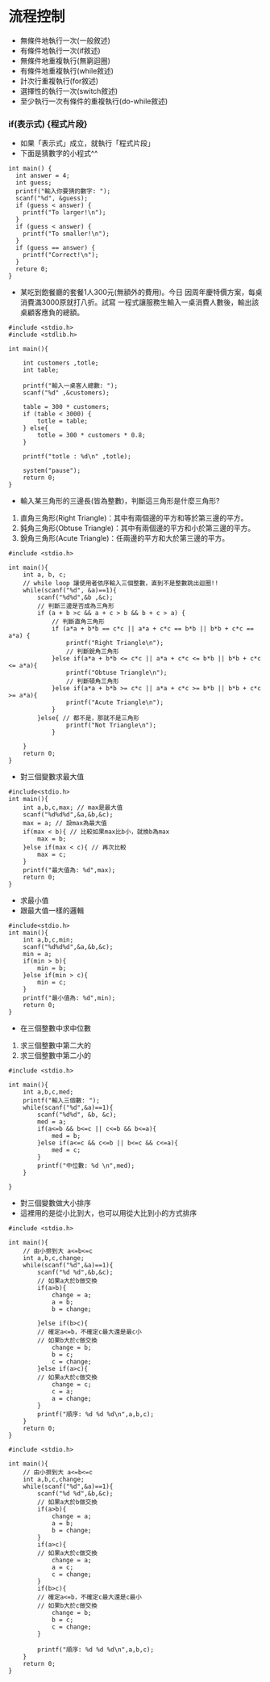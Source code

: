 # 流程控制
- 無條件地執行一次(一般敘述)
- 有條件地執行一次(if敘述)
- 無條件地重複執行(無窮迴圈)
- 有條件地重複執行(while敘述)
- 計次行重複執行(for敘述)
- 選擇性的執行一次(switch敘述)
- 至少執行一次有條件的重複執行(do-while敘述)
### if(表示式) {程式片段}
- 如果「表示式」成立，就執行「程式片段」
- 下面是猜數字的小程式^^
```
int main() {
  int answer = 4;
  int guess;
  printf("輸入你要猜的數字: ");
  scanf("%d", &guess);
  if (guess < answer) {
    printf("To larger!\n");
  }
  if (guess < answer) {
    printf("To smaller!\n");
  }
  if (guess == answer) {
    printf("Correct!\n");
  }
  reture 0;
}

```
- 某吃到飽餐廳的套餐1人300元(無額外的費用)。今日
因周年慶特價方案，每桌消費滿3000原就打八折。試寫
一程式讓服務生輸入一桌消費人數後，輸出該桌顧客應負的總額。
```
#include <stdio.h>
#include <stdlib.h>

int main(){

	int customers ,totle;
	int table;
	
	printf("輸入一桌客人總數: ");
	scanf("%d" ,&customers);
	
	table = 300 * customers;
	if (table < 3000) {
		totle = table;
	} else{
		totle = 300 * customers * 0.8;
	}
	
	printf("totle : %d\n" ,totle);

	system("pause");
	return 0;
}

```
- 輸入某三角形的三邊長(皆為整數)，判斷這三角形是什麼三角形?
1. 直角三角形(Right Triangle)：其中有兩個邊的平方和等於第三邊的平方。
2. 鈍角三角形(Obtuse Triangle)：其中有兩個邊的平方和小於第三邊的平方。
3. 銳角三角形(Acute Triangle)：任兩邊的平方和大於第三邊的平方。
```
#include <stdio.h>

int main(){
	int a, b, c;
	// while loop 讓使用者依序輸入三個整數，直到不是整數跳出迴圈!!
	while(scanf("%d", &a)==1){  
		scanf("%d%d",&b ,&c);
		// 判斷三邊是否成為三角形
		if (a + b >c && a + c > b && b + c > a) {
			// 判斷直角三角形
			if (a*a + b*b == c*c || a*a + c*c == b*b || b*b + c*c == a*a) {
				printf("Right Triangle\n");
				// 判斷銳角三角形
			}else if(a*a + b*b <= c*c || a*a + c*c <= b*b || b*b + c*c <= a*a){
				printf("Obtuse Triangle\n");
				// 判斷頓角三角形
			}else if(a*a + b*b >= c*c || a*a + c*c >= b*b || b*b + c*c >= a*a){
				printf("Acute Triangle\n");
			}
		}else{ // 都不是，那就不是三角形
				printf("Not Triangle\n");
			}
		
	}
	return 0;
}

```

- 對三個變數求最大值
```
#include<stdio.h>
int main(){
	int a,b,c,max; // max是最大值
	scanf("%d%d%d",&a,&b,&c);
	max = a; // 設max為最大值
	if(max < b){ // 比較如果max比b小，就換b為max
		max = b;
	}else if(max < c){ // 再次比較
		max = c;
	}
	printf("最大值為: %d",max);
	return 0;
}
```
- 求最小值
- 跟最大值一樣的邏輯
```
#include<stdio.h>
int main(){
	int a,b,c,min;
	scanf("%d%d%d",&a,&b,&c);
	min = a;
	if(min > b){
		min = b;
	}else if(min > c){
		min = c;
	}
	printf("最小值為: %d",min);
	return 0;
}
```
- 在三個整數中求中位數
1. 求三個整數中第二大的
2. 求三個整數中第二小的
```
#include <stdio.h>

int main(){
	int a,b,c,med;
	printf("輸入三個數: ");
	while(scanf("%d",&a)==1){
		scanf("%d%d", &b, &c);
		med = a;
		if(a<=b && b<=c || c<=b && b<=a){
			med = b;
		}else if(a<=c && c<=b || b<=c && c<=a){
			med = c;
		}
		printf("中位數: %d \n",med);
	}
	
}

```
- 對三個變數做大小排序
- 這裡用的是從小比到大，也可以用從大比到小的方式排序
```
#include <stdio.h>

int main(){
	// 由小排到大 a<=b<=c
	int a,b,c,change;
	while(scanf("%d",&a)==1){
		scanf("%d %d",&b,&c);
		// 如果a大於b做交換 
		if(a>b){
			change = a;
			a = b;
			b = change;
		
		}else if(b>c){
		// 確定a<=b，不確定c最大還是最c小 
		// 如果b大於c做交換 
			change = b;
			b = c;
			c = change;
		}else if(a>c){
		// 如果a大於c做交換 
			change = c;
			c = a;
			a = change;
		}
		printf("順序: %d %d %d\n",a,b,c);
	}
	return 0;
}
```
```
#include <stdio.h>

int main(){
	// 由小排到大 a<=b<=c
	int a,b,c,change;
	while(scanf("%d",&a)==1){
		scanf("%d %d",&b,&c);
		// 如果a大於b做交換 
		if(a>b){
			change = a;
			a = b;
			b = change;
		}
		if(a>c){
		// 如果a大於c做交換 
			change = a;
			a = c;
			c = change;
		}
		if(b>c){
		// 確定a<=b，不確定c最大還是c最小 
		// 如果b大於c做交換 
			change = b;
			b = c;
			c = change;
		}
	
		printf("順序: %d %d %d\n",a,b,c);
	}
	return 0;
}
```
